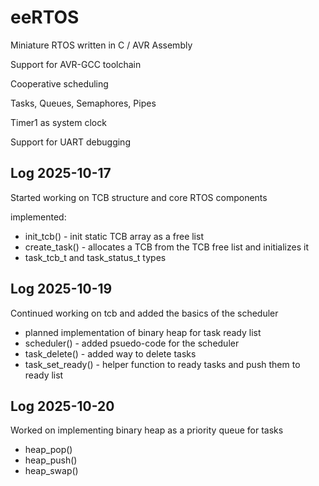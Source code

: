 # eeRTOS

Miniature RTOS written in C / AVR Assembly

Support for AVR-GCC toolchain

Cooperative scheduling

Tasks, Queues, Semaphores, Pipes

Timer1 as system clock

Support for UART debugging


## Log 2025-10-17
Started working on TCB structure and core RTOS components

implemented:
- init_tcb() - init static TCB array as a free list
- create_task() - allocates a TCB from the TCB free list and initializes it 
- task_tcb_t and task_status_t types


## Log 2025-10-19
Continued working on tcb and added the basics of the scheduler

- planned implementation of binary heap for task ready list
- scheduler() - added psuedo-code for the scheduler
- task_delete() - added way to delete tasks
- task_set_ready() - helper function to ready tasks and push them to ready list

## Log 2025-10-20
Worked on implementing binary heap as a priority queue for tasks

- heap_pop()
- heap_push()
- heap_swap()



